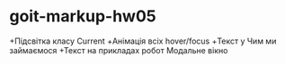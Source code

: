 # goit-markup-hw05

+Підсвітка класу Current
+Анімація всіх hover/focus
+Текст у Чим ми займаємося
+Текст на прикладах робот
Модальне вікно
